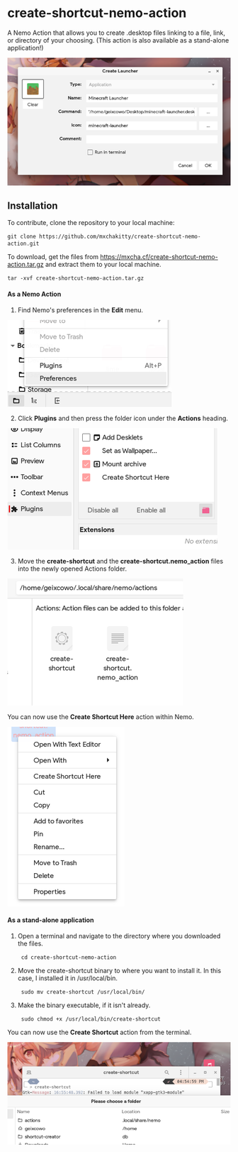 # create-shortcut-nemo-action
A Nemo Action that allows you to create .desktop files linking to a file, link, or directory of your choosing. (This action is also available as a stand-alone application!)

![Preview](./instruction/preview.png)

## Installation

To contribute, clone the repository to your local machine:
    
    git clone https://github.com/mxchakitty/create-shortcut-nemo-action.git
    
To download, get the files from https://mxcha.cf/create-shortcut-nemo-action.tar.gz and extract them to your local machine.

    tar -xvf create-shortcut-nemo-action.tar.gz

#### As a Nemo Action
1. Find Nemo's preferences in the **Edit** menu.

![Find Nemo's preferences in the Edit menu](./instruction/step1.png)

2. Click **Plugins** and then press the folder icon under the **Actions** heading.

![Click Plugins and then press the folder icon under the Actions heading](./instruction/step2.png)

3. Move the **create-shortcut** and the **create-shortcut.nemo_action** files into the newly opened Actions folder.

![Move the create-shortcut and create-shortcut.nemo_action files into the Actions folder](./instruction/step3.png)

You can now use the **Create Shortcut Here** action within Nemo.

![You can now use the Create Shortcut Here action within Nemo](./instruction/menu.png)

#### As a stand-alone application
1. Open a terminal and navigate to the directory where you downloaded the files.

        cd create-shortcut-nemo-action

2. Move the create-shortcut binary to where you want to install it. In this case, I installed it in /usr/local/bin.

        sudo mv create-shortcut /usr/local/bin/
3. Make the binary executable, if it isn't already.

        sudo chmod +x /usr/local/bin/create-shortcut

You can now use the **Create Shortcut** action from the terminal.

![You can now use the Create Shortcut action from the terminal](./instruction/standalone.png)
